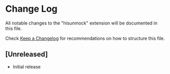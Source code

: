# Change Log

All notable changes to the "hisunmock" extension will be documented in this file.

Check [Keep a Changelog](http://keepachangelog.com/) for recommendations on how to structure this file.

## [Unreleased]

- Initial release